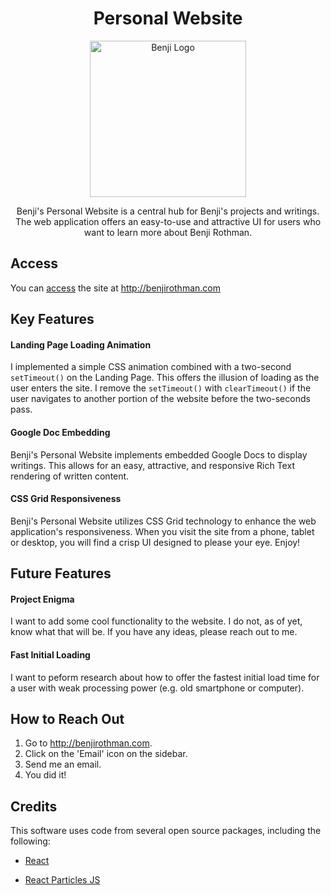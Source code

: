 
<h1 align="center" font-size="80"> Personal Website </h1>
<p align="center">
  <a href="http://benjirothman.com" border-radius="50%">
    <img alt="Benji Logo" src="https://s3.us-east-2.amazonaws.com/benji-personal-website/Larger_Color_Corrected.jpg" width="250px" height="250px" border-radius="50%" />
  </a>
</p>

<p align="center">
  Benji's Personal Website is a central hub for Benji's projects and writings. The web application offers an easy-to-use and attractive UI  for users who want to learn more about Benji Rothman.
</p>


## Access
You can [access](http://brainy-cow.surge.sh) the site at <http://benjirothman.com>

## Key Features

#### Landing Page Loading Animation

I implemented a simple CSS animation combined with a two-second `setTimeout()` on the Landing Page. This offers the illusion of loading as the user enters the site. I remove the `setTimeout()` with `clearTimeout()` if the user navigates to another portion of the website before the two-seconds pass. 

#### Google Doc Embedding

Benji's Personal Website implements embedded Google Docs to display writings. This allows for an easy, attractive, and responsive Rich Text rendering of written content. 

#### CSS Grid Responsiveness

Benji's Personal Website utilizes CSS Grid technology to enhance the web application's responsiveness. When you visit the site from a phone, tablet or desktop, you will find a crisp UI designed to please your eye. Enjoy!

## Future Features

#### Project Enigma

I want to add some cool functionality to the website. I do not, as of yet, know what that will be. If you have any ideas, please reach out to me. 

#### Fast Initial Loading

I want to peform research about how to offer the fastest initial load time for a user with weak processing power (e.g. old smartphone or computer).

## How to Reach Out

1. Go to <http://benjirothman.com>.
2. Click on the 'Email' icon on the sidebar.
3. Send me an email.
4. You did it! 

## Credits

This software uses code from several open source packages, including the following:

* [React](https://github.com/facebook/react)

* [React Particles JS](https://github.com/Wufe/react-particles-js)
